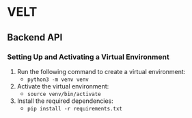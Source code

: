 # VELT
## Backend API
### Setting Up and Activating a Virtual Environment
1. Run the following command to create a virtual environment:
    - `python3 -m venv venv`
2. Activate the virtual environment:
    - `source venv/bin/activate`
3. Install the required dependencies:
    - `pip install -r requirements.txt`
